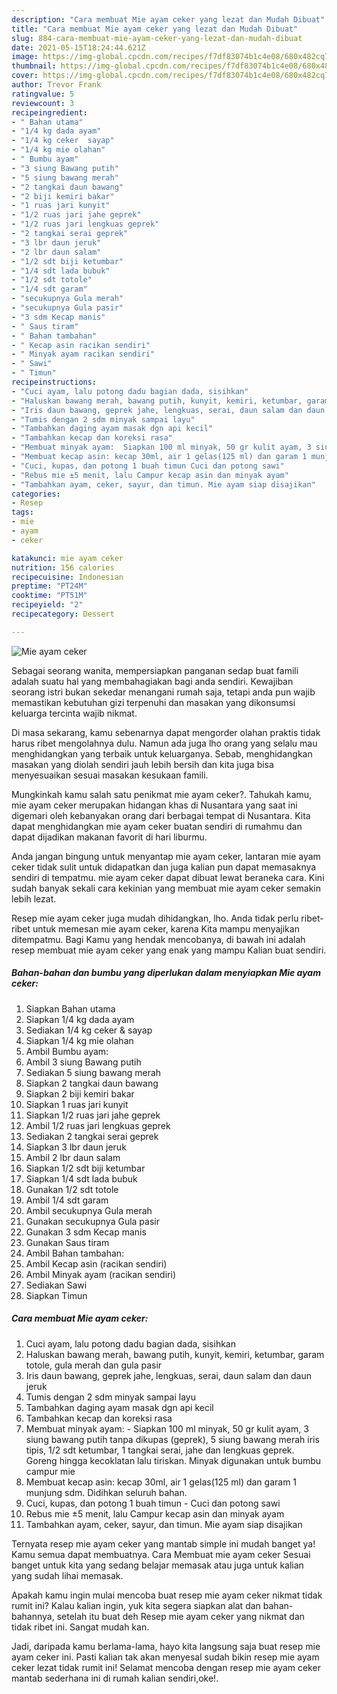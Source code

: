 ```yaml
---
description: "Cara membuat Mie ayam ceker yang lezat dan Mudah Dibuat"
title: "Cara membuat Mie ayam ceker yang lezat dan Mudah Dibuat"
slug: 884-cara-membuat-mie-ayam-ceker-yang-lezat-dan-mudah-dibuat
date: 2021-05-15T18:24:44.621Z
image: https://img-global.cpcdn.com/recipes/f7df83074b1c4e08/680x482cq70/mie-ayam-ceker-foto-resep-utama.jpg
thumbnail: https://img-global.cpcdn.com/recipes/f7df83074b1c4e08/680x482cq70/mie-ayam-ceker-foto-resep-utama.jpg
cover: https://img-global.cpcdn.com/recipes/f7df83074b1c4e08/680x482cq70/mie-ayam-ceker-foto-resep-utama.jpg
author: Trevor Frank
ratingvalue: 5
reviewcount: 3
recipeingredient:
- " Bahan utama"
- "1/4 kg dada ayam"
- "1/4 kg ceker  sayap"
- "1/4 kg mie olahan"
- " Bumbu ayam"
- "3 siung Bawang putih"
- "5 siung bawang merah"
- "2 tangkai daun bawang"
- "2 biji kemiri bakar"
- "1 ruas jari kunyit"
- "1/2 ruas jari jahe geprek"
- "1/2 ruas jari lengkuas geprek"
- "2 tangkai serai geprek"
- "3 lbr daun jeruk"
- "2 lbr daun salam"
- "1/2 sdt biji ketumbar"
- "1/4 sdt lada bubuk"
- "1/2 sdt totole"
- "1/4 sdt garam"
- "secukupnya Gula merah"
- "secukupnya Gula pasir"
- "3 sdm Kecap manis"
- " Saus tiram"
- " Bahan tambahan"
- " Kecap asin racikan sendiri"
- " Minyak ayam racikan sendiri"
- " Sawi"
- " Timun"
recipeinstructions:
- "Cuci ayam, lalu potong dadu bagian dada, sisihkan"
- "Haluskan bawang merah, bawang putih, kunyit, kemiri, ketumbar, garam totole, gula merah dan gula pasir"
- "Iris daun bawang, geprek jahe, lengkuas, serai, daun salam dan daun jeruk"
- "Tumis dengan 2 sdm minyak sampai layu"
- "Tambahkan daging ayam masak dgn api kecil"
- "Tambahkan kecap dan koreksi rasa"
- "Membuat minyak ayam:  Siapkan 100 ml minyak, 50 gr kulit ayam, 3 siung bawang putih tanpa dikupas (geprek), 5 siung bawang merah iris tipis, 1/2 sdt ketumbar, 1 tangkai serai, jahe dan lengkuas geprek. Goreng hingga kecoklatan lalu tiriskan. Minyak digunakan untuk bumbu campur mie"
- "Membuat kecap asin: kecap 30ml, air 1 gelas(125 ml) dan garam 1 munjung sdm. Didihkan seluruh bahan."
- "Cuci, kupas, dan potong 1 buah timun Cuci dan potong sawi"
- "Rebus mie ±5 menit, lalu Campur kecap asin dan minyak ayam"
- "Tambahkan ayam, ceker, sayur, dan timun. Mie ayam siap disajikan"
categories:
- Resep
tags:
- mie
- ayam
- ceker

katakunci: mie ayam ceker 
nutrition: 156 calories
recipecuisine: Indonesian
preptime: "PT24M"
cooktime: "PT51M"
recipeyield: "2"
recipecategory: Dessert

---
```



![Mie ayam ceker](https://img-global.cpcdn.com/recipes/f7df83074b1c4e08/680x482cq70/mie-ayam-ceker-foto-resep-utama.jpg)

Sebagai seorang wanita, mempersiapkan panganan sedap buat famili adalah suatu hal yang membahagiakan bagi anda sendiri. Kewajiban seorang istri bukan sekedar menangani rumah saja, tetapi anda pun wajib memastikan kebutuhan gizi terpenuhi dan masakan yang dikonsumsi keluarga tercinta wajib nikmat.

Di masa  sekarang, kamu sebenarnya dapat mengorder olahan praktis tidak harus ribet mengolahnya dulu. Namun ada juga lho orang yang selalu mau menghidangkan yang terbaik untuk keluarganya. Sebab, menghidangkan masakan yang diolah sendiri jauh lebih bersih dan kita juga bisa menyesuaikan sesuai masakan kesukaan famili. 



Mungkinkah kamu salah satu penikmat mie ayam ceker?. Tahukah kamu, mie ayam ceker merupakan hidangan khas di Nusantara yang saat ini digemari oleh kebanyakan orang dari berbagai tempat di Nusantara. Kita dapat menghidangkan mie ayam ceker buatan sendiri di rumahmu dan dapat dijadikan makanan favorit di hari liburmu.

Anda jangan bingung untuk menyantap mie ayam ceker, lantaran mie ayam ceker tidak sulit untuk didapatkan dan juga kalian pun dapat memasaknya sendiri di tempatmu. mie ayam ceker dapat dibuat lewat beraneka cara. Kini sudah banyak sekali cara kekinian yang membuat mie ayam ceker semakin lebih lezat.

Resep mie ayam ceker juga mudah dihidangkan, lho. Anda tidak perlu ribet-ribet untuk memesan mie ayam ceker, karena Kita mampu menyajikan ditempatmu. Bagi Kamu yang hendak mencobanya, di bawah ini adalah resep membuat mie ayam ceker yang enak yang mampu Kalian buat sendiri.

<!--inarticleads1-->

##### Bahan-bahan dan bumbu yang diperlukan dalam menyiapkan Mie ayam ceker:

1. Siapkan  Bahan utama
1. Siapkan 1/4 kg dada ayam
1. Sediakan 1/4 kg ceker &amp; sayap
1. Siapkan 1/4 kg mie olahan
1. Ambil  Bumbu ayam:
1. Ambil 3 siung Bawang putih
1. Sediakan 5 siung bawang merah
1. Siapkan 2 tangkai daun bawang
1. Siapkan 2 biji kemiri bakar
1. Siapkan 1 ruas jari kunyit
1. Siapkan 1/2 ruas jari jahe geprek
1. Ambil 1/2 ruas jari lengkuas geprek
1. Sediakan 2 tangkai serai geprek
1. Siapkan 3 lbr daun jeruk
1. Ambil 2 lbr daun salam
1. Siapkan 1/2 sdt biji ketumbar
1. Siapkan 1/4 sdt lada bubuk
1. Gunakan 1/2 sdt totole
1. Ambil 1/4 sdt garam
1. Ambil secukupnya Gula merah
1. Gunakan secukupnya Gula pasir
1. Gunakan 3 sdm Kecap manis
1. Gunakan  Saus tiram
1. Ambil  Bahan tambahan:
1. Ambil  Kecap asin (racikan sendiri)
1. Ambil  Minyak ayam (racikan sendiri)
1. Sediakan  Sawi
1. Siapkan  Timun




<!--inarticleads2-->

##### Cara membuat Mie ayam ceker:

1. Cuci ayam, lalu potong dadu bagian dada, sisihkan
1. Haluskan bawang merah, bawang putih, kunyit, kemiri, ketumbar, garam totole, gula merah dan gula pasir
1. Iris daun bawang, geprek jahe, lengkuas, serai, daun salam dan daun jeruk
1. Tumis dengan 2 sdm minyak sampai layu
1. Tambahkan daging ayam masak dgn api kecil
1. Tambahkan kecap dan koreksi rasa
1. Membuat minyak ayam:  - Siapkan 100 ml minyak, 50 gr kulit ayam, 3 siung bawang putih tanpa dikupas (geprek), 5 siung bawang merah iris tipis, 1/2 sdt ketumbar, 1 tangkai serai, jahe dan lengkuas geprek. Goreng hingga kecoklatan lalu tiriskan. Minyak digunakan untuk bumbu campur mie
1. Membuat kecap asin: kecap 30ml, air 1 gelas(125 ml) dan garam 1 munjung sdm. Didihkan seluruh bahan.
1. Cuci, kupas, dan potong 1 buah timun - Cuci dan potong sawi
1. Rebus mie ±5 menit, lalu Campur kecap asin dan minyak ayam
1. Tambahkan ayam, ceker, sayur, dan timun. Mie ayam siap disajikan




Ternyata resep mie ayam ceker yang mantab simple ini mudah banget ya! Kamu semua dapat membuatnya. Cara Membuat mie ayam ceker Sesuai banget untuk kita yang sedang belajar memasak atau juga untuk kalian yang sudah lihai memasak.

Apakah kamu ingin mulai mencoba buat resep mie ayam ceker nikmat tidak rumit ini? Kalau kalian ingin, yuk kita segera siapkan alat dan bahan-bahannya, setelah itu buat deh Resep mie ayam ceker yang nikmat dan tidak ribet ini. Sangat mudah kan. 

Jadi, daripada kamu berlama-lama, hayo kita langsung saja buat resep mie ayam ceker ini. Pasti kalian tak akan menyesal sudah bikin resep mie ayam ceker lezat tidak rumit ini! Selamat mencoba dengan resep mie ayam ceker mantab sederhana ini di rumah kalian sendiri,oke!.

